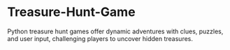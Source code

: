 # Treasure-Hunt-Game
Python treasure hunt games offer  dynamic adventures with clues,  puzzles, and user input, challenging  players to uncover hidden treasures. 
